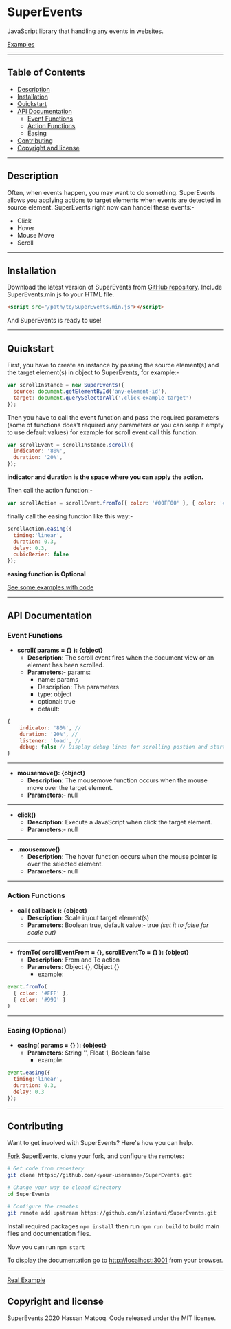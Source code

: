 # SuperEvents
JavaScript library that handling any events in websites.

[Examples](https://alzintani.github.io/SuperEvents/examples.html)

-----

## Table of Contents

- [Description](#description)
- [Installation](#installation)
- [Quickstart](#quickstart)
- [API Documentation](#api-documentation)
  - [Event Functions](#event-functions)
  - [Action Functions](#action-functions)
  - [Easing](#easing-optional)
- [Contributing](#contributing)
- [Copyright and license](#copyright-and-license)

-----


## Description
Often, when events happen, you may want to do something. SuperEvents allows you applying actions to target elements when events are detected in source element.
SuperEvents right now can handel these events:-
* Click
* Hover
* Mouse Move
* Scroll


-----


## Installation
Download the latest version of SuperEvents from [GitHub repository](https://github.com/alzintani/SuperEvents/releases).
Include SuperEvents.min.js to your HTML file.
```HTML
<script src="/path/to/SuperEvents.min.js"></script>
```
And SuperEvents is ready to use!


-----


## Quickstart

First, you have to create an instance by passing the source element(s) and the target element(s) in object to SuperEvents, for example:-

```javascript
var scrollInstance = new SuperEvents({
  source: document.getElementById('any-element-id'),
  target: document.querySelectorAll('.click-example-target')
});
```
Then you have to call the event function and pass the required parameters (some of functions does't required any parameters or you can keep it empty to use default values) for example for scroll event call this function:
```javascript
var scrollEvent = scrollInstance.scroll({
  indicator: '80%',
  duration: '20%',
});
```
__indicator and duration is the space where you can apply the action.__


Then call the action function:-
```javascript
var scrollAction = scrollEvent.fromTo({ color: '#00FF00' }, { color: '#FF0000' });
```

finally call the easing function like this way:-
```javascript
scrollAction.easing({
  timing:'linear',
  duration: 0.3,
  delay: 0.3,
  cubicBezier: false
});
```
__easing function is Optional__

[See some examples with code](https://superevents.org/examples.html)

-----


## API Documentation

### Event Functions

* **scroll( params = {} ): {object}**
  * **Description**: The scroll event fires when the document view or an element has been scrolled.
  * **Parameters**:-
      params:
      * name: params
      * Description: The parameters
      * type: object
      * optional: true
      * default:

```javascript
{
    indicator: '80%', //
    duration: '20%', //
    listener: 'load', //
    debug: false // Display debug lines for scrolling postion and start and end ponts
}
```

-----

* **mousemove(): {object}**
  * **Description**: The mousemove function occurs when the mouse move over the target element.
  * **Parameters**:-
    null

-----

* **click()**
  * **Description**: Execute a JavaScript when click the target element.
  * **Parameters**:-
    null

-----

* **.mousemove()**
  * **Description**: The hover function occurs when the mouse pointer is over the selected element.
  * **Parameters**:-
    null

-----

### Action Functions

* **call( callback ): {object}**
  * **Description**: Scale in/out target element(s)
  * **Parameters**: Boolean true, default value:- true *(set it to false for scale out)*

-----

* **fromTo( scrollEventFrom = {}, scrollEventTo = {} ): {object}**
  * **Description**: From and To action
  * **Parameters**: Object {}, Object {}
      * example:

```javascript
event.fromTo(
  { color: '#FFF' },
  { color: '#999' }
)
```

-----

### Easing (Optional)
* **easing( params = {} ): {object}**
  * **Parameters**: String '', Float 1, Boolean false
      * example:

```javascript
event.easing({
  timing:'linear',
  duration: 0.3,
  delay: 0.3
});
```


-----


## Contributing
Want to get involved with SuperEvents? Here's how you can help.

[Fork](https://help.github.com/fork-a-repo/) SuperEvents, clone your fork, and configure the remotes:

```BASH
# Get code from repostery
git clone https://github.com/<your-username>/SuperEvents.git

# Change your way to cloned directory
cd SuperEvents

# Configure the remotes
git remote add upstream https://github.com/alzintani/SuperEvents.git
```


Install required packages `npm install` then run `npm run build` to build main files and documentation files.

Now you can run `npm start`

To display the documentation go to [http://localhost:3001](http://localhost:3001) from your browser.


-----

[Real Example](https://hayyabuild.zintathemes.com/)

## Copyright and license
SuperEvents 2020 Hassan Matooq. Code released under the MIT license.

